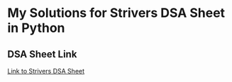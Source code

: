 # My Solutions for Strivers DSA Sheet in Python

## DSA Sheet Link

[Link to Strivers DSA Sheet](https://takeuforward.org/strivers-a2z-dsa-course/strivers-a2z-dsa-course-sheet-2/?fbclid=IwAR2BzFYJ075nX4DjTmjxzxc8n-nLBmTTGWtewP_ZP4rxDTMdFYkpW2aaNhE)
